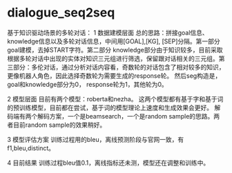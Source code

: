 # dialogue_seq2seq

基于知识驱动场景的多轮对话：
1 数据建模层面
  总的思路：拼接goal信息、knowledge信息以及多轮对话信息，中间用[GOAL],[KG], [SEP]分隔。第一部分goal建模，去掉START字符。第二部分 knowledge部分由于知识较多，目前采取根据多轮对话中出现的实体对知识三元组进行筛选，保留跟对话相关的三元组。第三部分：多伦对话，通过分析对话内容看，奇数轮的对话包含了相对较多的知识，更像机器人角色，因此选择奇数轮为需要生成的response轮。
  然后seg构造是，goal和knowledge部分为0， response轮为1，其他轮为0。

2 模型层面
  目前有两个模型：roberta和nezha。
  这两个模型都有基于字和基于词的预训练模型，目前都在尝试，基于词的模型理论上速度和生成效果会更好。
  解码端有两个解码方案，一个是beamsearch，一个是random sample的思路。两者目前random sample的效果稍好。

3 模型评估方案
  训练过程用的bleu，离线预测阶段与官网一致，有f1,bleu,distinct。

4 目前结果
  训练过程bleu值0.1，离线指标还未测，模型还在调整和训练中。
